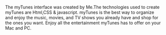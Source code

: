 The myTunes interface was created by Me.The technologies used to create myTunes are Html,CSS & javascript.
myTunes is the best way to organize and enjoy the music, movies, and
TV shows you already have and shop for the ones you want. Enjoy
all the entertainment myTunes has to offer on your Mac and PC.
